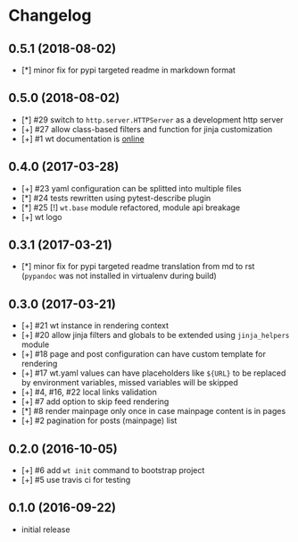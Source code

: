 # Changelog


## 0.5.1 (2018-08-02)

- [\*] minor fix for pypi targeted readme in markdown format


## 0.5.0 (2018-08-02)

- [\*] #29 switch to `http.server.HTTPServer` as a development http server
- [+] #27 allow class-based filters and function for jinja customization
- [+] #1 wt documentation is [online](https://ysegorov.github.io/wt-docs/)


## 0.4.0 (2017-03-28)

- [+] #23 yaml configuration can be splitted into multiple files
- [\*] #24 tests rewritten using pytest-describe plugin
- [\*] #25 [!] `wt.base` module refactored, module api breakage
- [+] wt logo


## 0.3.1 (2017-03-21)

- [\*] minor fix for pypi targeted readme translation from md to rst
  (`pypandoc` was not installed in virtualenv during build)


## 0.3.0 (2017-03-21)

- [+] #21 wt instance in rendering context
- [+] #20 allow jinja filters and globals to be extended using `jinja_helpers`
  module
- [+] #18 page and post configuration can have custom template for rendering
- [+] #17 wt.yaml values can have placeholders like `${URL}` to be replaced by
  environment variables, missed variables will be skipped
- [+] #4, #16, #22 local links validation
- [+] #7 add option to skip feed rendering
- [\*] #8 render mainpage only once in case mainpage content is in pages
- [+] #2 pagination for posts (mainpage) list


## 0.2.0 (2016-10-05)

- [+] #6 add `wt init` command to bootstrap project
- [+] #5 use travis ci for testing


## 0.1.0 (2016-09-22)

- initial release
